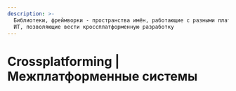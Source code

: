 ```yaml
---
description: >-
  Библиотеки, фреймворки - пространства имён, работающие с разными платформами.
  ИТ, позволяющие вести кроссплатформенную разработку
---
```


# Crossplatforming \| Межплатформенные системы

